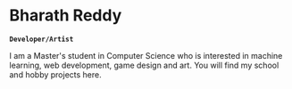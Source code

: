 # Bharath Reddy

**`Developer/Artist`**

I am a Master's student in Computer Science who is interested in machine learning, web development, game design and art.  You will find my school and hobby projects here.